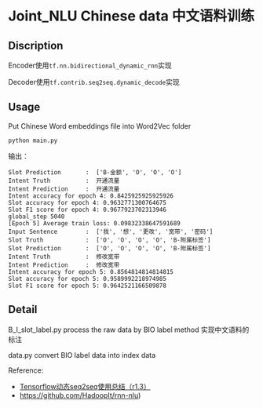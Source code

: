 # Joint_NLU Chinese data 中文语料训练

## Discription

Encoder使用`tf.nn.bidirectional_dynamic_rnn`实现

Decoder使用`tf.contrib.seq2seq.dynamic_decode`实现

## Usage

Put Chinese Word embeddings file into Word2Vec folder

```
python main.py
```

输出：
```
Slot Prediction       :  ['B-金额', 'O', 'O', 'O']
Intent Truth          :  开通流量
Intent Prediction     :  开通流量
Intent accuracy for epoch 4: 0.8425925925925926
Slot accuracy for epoch 4: 0.9632771300764675
Slot F1 score for epoch 4: 0.9677923702313946
global_step 5040
[Epoch 5] Average train loss: 0.09832338647591689
Input Sentence        :  ['我', '想', '更改', '宽带', '密码']
Slot Truth            :  ['O', 'O', 'O', 'O', 'B-附属标签']
Slot Prediction       :  ['O', 'O', 'O', 'O', 'B-附属标签']
Intent Truth          :  修改宽带
Intent Prediction     :  修改宽带
Intent accuracy for epoch 5: 0.8564814814814815
Slot accuracy for epoch 5: 0.9589992218974985
Slot F1 score for epoch 5: 0.9642521166509878
```

## Detail

B_I_slot_label.py       process the raw data by BIO label method 实现中文语料的标注

data.py          		    convert BIO label data into index data

Reference:

- [Tensorflow动态seq2seq使用总结（r1.3）](https://github.com/applenob/RNN-for-Joint-NLU/blob/master/tensorflow_dynamic_seq2seq.md)
- https://github.com/HadoopIt/rnn-nlu)

